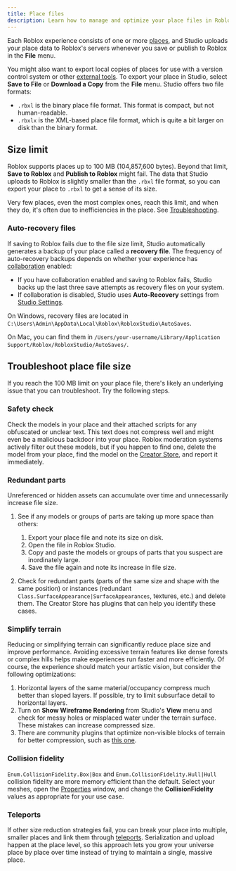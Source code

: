 ```yaml
---
title: Place files
description: Learn how to manage and optimize your place files in Roblox.
---
```


Each Roblox experience consists of one or more [places](index.md#places), and Studio uploads your place data to Roblox's servers whenever you save or publish to Roblox in the **File** menu.

You might also want to export local copies of places for use with a version control system or other [external tools](external-tools.md). To export your place in Studio, select **Save to File** or **Download a Copy** from the **File** menu. Studio offers two file formats:

- `.rbxl` is the binary place file format. This format is compact, but not human-readable.
- `.rbxlx` is the XML-based place file format, which is quite a bit larger on disk than the binary format.

## Size limit

Roblox supports places up to 100 MB (104,857,600 bytes). Beyond that limit, **Save to Roblox** and **Publish to Roblox** might fail. The data that Studio uploads to Roblox is slightly smaller than the `.rbxl` file format, so you can export your place to `.rbxl` to get a sense of its size.

Very few places, even the most complex ones, reach this limit, and when they do, it's often due to inefficiencies in the place. See [Troubleshooting](#troubleshoot-place-file-size).

### Auto-recovery files

If saving to Roblox fails due to the file size limit, Studio automatically generates a backup of your place called a **recovery file**. The frequency of auto-recovery backups depends on whether your experience has [collaboration](collaboration.md) enabled:

- If you have collaboration enabled and saving to Roblox fails, Studio backs up the last three save attempts as recovery files on your system.
- If collaboration is disabled, Studio uses **Auto-Recovery** settings from [Studio Settings](../studio/setup.md#customization).

On Windows, recovery files are located in `C:\Users\Admin\AppData\Local\Roblox\RobloxStudio\AutoSaves`.

On Mac, you can find them in `/Users/your-username/Library/Application Support/Roblox/RobloxStudio/AutoSaves/`.

## Troubleshoot place file size

If you reach the 100 MB limit on your place file, there's likely an underlying issue that you can troubleshoot. Try the following steps.

### Safety check

Check the models in your place and their attached scripts for any obfuscated or unclear text. This text does not compress well and might even be a malicious backdoor into your place. Roblox moderation systems actively filter out these models, but if you happen to find one, delete the model from your place, find the model on the [Creator Store](https://create.roblox.com/store/models), and report it immediately.

### Redundant parts

Unreferenced or hidden assets can accumulate over time and unnecessarily increase file size.

1. See if any models or groups of parts are taking up more space than others:

   1. Export your place file and note its size on disk.
   1. Open the file in Roblox Studio.
   1. Copy and paste the models or groups of parts that you suspect are inordinately large.
   1. Save the file again and note its increase in file size.

1. Check for redundant parts (parts of the same size and shape with the same position) or instances (redundant `Class.SurfaceAppearance|SurfaceAppearances`, textures, etc.) and delete them. The Creator Store has plugins that can help you identify these cases.

### Simplify terrain

Reducing or simplifying terrain can significantly reduce place size and improve performance. Avoiding excessive terrain features like dense forests or complex hills helps make experiences run faster and more efficiently. Of course, the experience should match your artistic vision, but consider the following optimizations:

1. Horizontal layers of the same material/occupancy compress much better than sloped layers. If possible, try to limit subsurface detail to horizontal layers.
1. Turn on **Show Wireframe Rendering** from Studio's **View** menu and check for messy holes or misplaced water under the terrain surface. These mistakes can increase compressed size.
1. There are community plugins that optimize non-visible blocks of terrain for better compression, such as [this one](https://create.roblox.com/store/asset/133396894381603/Terrain-File-Size-Optimizer).

### Collision fidelity

`Enum.CollisionFidelity.Box|Box` and `Enum.CollisionFidelity.Hull|Hull` collision fidelity are more memory efficient than the default. Select your meshes, open the [Properties](../studio/properties.md) window, and change the **CollisionFidelity** values as appropriate for your use case.

### Teleports

If other size reduction strategies fail, you can break your place into multiple, smaller places and link them through [teleports](teleport.md). Serialization and upload happen at the place level, so this approach lets you grow your universe place by place over time instead of trying to maintain a single, massive place.

